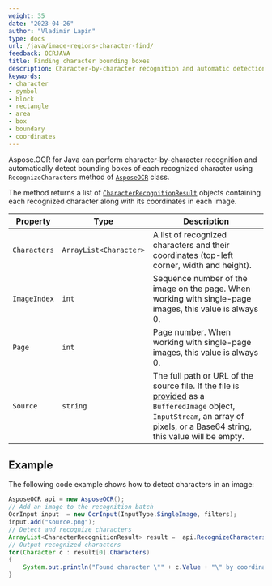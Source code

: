 ```yaml
---
weight: 35
date: "2023-04-26"
author: "Vladimir Lapin"
type: docs
url: /java/image-regions-character-find/
feedback: OCRJAVA
title: Finding character bounding boxes
description: Character-by-character recognition and automatic detection of character bounding boxes inside images.
keywords:
- character
- symbol
- block
- rectangle
- area
- box
- boundary
- coordinates
---
```


Aspose.OCR for Java can perform character-by-character recognition and automatically detect bounding boxes of each recognized character using `RecognizeCharacters` method of [`AsposeOCR`](https://reference.aspose.com/ocr/java/com.aspose.ocr/asposeocr/) class.

The method returns a list of [`CharacterRecognitionResult`](https://reference.aspose.com/ocr/java/com.aspose.ocr/characterrecognitionresult/) objects containing each recognized character along with its coordinates in each image.

Property | Type | Description
-------- | ---- | -----------
`Characters` | `ArrayList<Character>` | A list of recognized characters and their coordinates (top-left corner, width and height).
`ImageIndex` | `int` | Sequence number of the image on the page. When working with single-page images, this value is always 0.
`Page` | `int` | Page number. When working with single-page images, this value is always 0.
`Source` | `string` | The full path or URL of the source file. If the file is [provided](/ocr/java/ocrinput/) as a `BufferedImage` object, `InputStream`, an array of pixels, or a Base64 string, this value will be empty.

## Example

The following code example shows how to detect characters in an image:

```java
AsposeOCR api = new AsposeOCR();
// Add an image to the recognition batch
OcrInput input  = new OcrInput(InputType.SingleImage, filters);
input.add("source.png");
// Detect and recognize characters
ArrayList<CharacterRecognitionResult> result =  api.RecognizeCharacters(input, DetectAreasMode.DOCUMENT, Language.None);
// Output recognized characters
for(Character c : result[0].Characters)
{
	System.out.println("Found character \"" + c.Value + "\" by coordinates: left - " + c.Coordinates.X + " | top - " + c.Coordinates.Y + " | width - " + c.Coordinates.Width + " | height - " + c.Coordinates.Height);
}
```
